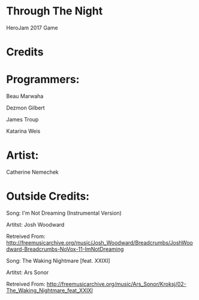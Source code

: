 # Through The Night
HeroJam 2017 Game

# Credits

# Programmers:

Beau Marwaha

Dezmon Gilbert

James Troup

Katarina Weis

# Artist:

Catherine Nemechek

# Outside Credits:

Song: I'm Not Dreaming (Instrumental Version)

Artitst: Josh Woodward

Retreived From: http://freemusicarchive.org/music/Josh_Woodward/Breadcrumbs/JoshWoodward-Breadcrumbs-NoVox-11-ImNotDreaming

Song: The Waking Nightmare [feat. XXIXI]

Artitst: Ars Sonor

Retreived From: http://freemusicarchive.org/music/Ars_Sonor/Kroksj/02-The_Waking_Nightmare_feat_XXIXI
